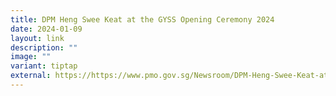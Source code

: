 ```yaml
---
title: DPM Heng Swee Keat at the GYSS Opening Ceremony 2024
date: 2024-01-09
layout: link
description: ""
image: ""
variant: tiptap
external: https://https://www.pmo.gov.sg/Newsroom/DPM-Heng-Swee-Keat-at-the-Global-Young-Scientists-Summit-Opening-Ceremony-2024
---
```

